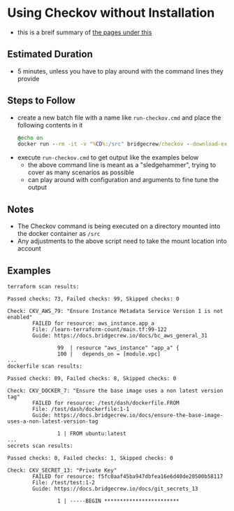 # Using Checkov without Installation

- this is a breif summary of [the pages under this](https://www.checkov.io/4.Integrations/Docker.html)

## Estimated Duration

- 5 minutes, unless you have to play around with the command lines they provide

## Steps to Follow

- create a new batch file with a name like `run-checkov.cmd` and place the following contents in it
  ```bat
  @echo on
  docker run --rm -it -v "%CD%:/src" bridgecrew/checkov --download-external-modules --enable-secret-scan-all-files --quiet --directory /src
  ```
- execute `run-checkov.cmd` to get output like the examples below
  - the above command line is meant as a "sledgehammer", trying to cover as many scenarios as possible
  - can play around with configuration and arguments to fine tune the output

## Notes

- The Checkov command is being executed on a directory mounted into the docker container as `/src`
- Any adjustments to the above script need to take the mount location into account

## Examples

```text
terraform scan results:

Passed checks: 73, Failed checks: 99, Skipped checks: 0

Check: CKV_AWS_79: "Ensure Instance Metadata Service Version 1 is not enabled"
        FAILED for resource: aws_instance.app_a
        File: /learn-terraform-count/main.tf:99-122
        Guide: https://docs.bridgecrew.io/docs/bc_aws_general_31

                99  | resource "aws_instance" "app_a" {
                100 |   depends_on = [module.vpc]
...
dockerfile scan results:

Passed checks: 89, Failed checks: 8, Skipped checks: 0

Check: CKV_DOCKER_7: "Ensure the base image uses a non latest version tag"
        FAILED for resource: /test/dash/dockerfile.FROM
        File: /test/dash/dockerfile:1-1
        Guide: https://docs.bridgecrew.io/docs/ensure-the-base-image-uses-a-non-latest-version-tag

                1 | FROM ubuntu:latest
...
secrets scan results:

Passed checks: 0, Failed checks: 1, Skipped checks: 0

Check: CKV_SECRET_13: "Private Key"
        FAILED for resource: f5fc0aaf45ba947dbfea16e6d40de20500b58117
        File: /test/test:1-2
        Guide: https://docs.bridgecrew.io/docs/git_secrets_13

                1 | -----BEGIN ************************
```